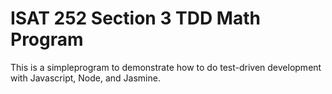 # ISAT 252 Section 3 TDD Math Program

This is a simpleprogram to demonstrate how to do test-driven development with Javascript, Node, and Jasmine.